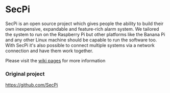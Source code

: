 # SecPi

SecPi is an open source project which gives people the ability to build their own inexpensive, expandable and feature-rich alarm system. We tailored the system to run on the Raspberry Pi but other platforms like the Banana Pi and any other Linux machine should be capable to run the software too. With SecPi it's also possible to connect multiple systems via a network connection and have them work together.

Please visit the [wiki pages](https://github.com/alknopfler/SecPi/wiki) for more information


### Original project 
https://github.com/SecPi

